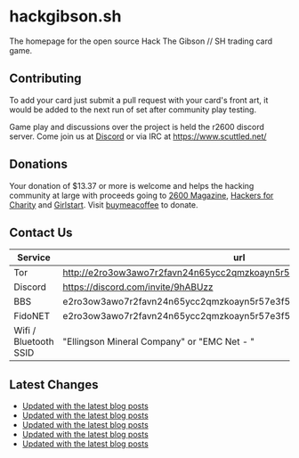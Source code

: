 # hackgibson.sh
The homepage for the open source Hack The Gibson // SH trading card game.


## Contributing

To add your card just submit a pull request with your card's front art, it would be added to the next run of set after community play testing.

Game play and discussions over the project is held the r2600 discord server. Come join us at [Discord](https://discord.com/invite/9hABUzz) or via IRC at https://www.scuttled.net/


## Donations

Your donation of $13.37 or more is welcome and helps the hacking community at large with proceeds going to [2600 Magazine](https://2600.com/), [Hackers for Charity](https://hackersforcharity.org) and [Girlstart](https://girlstart.org).  Visit [buymeacoffee](https://www.buymeacoffee.com/hackgibson.sh) to donate.


## Contact Us

Service | url
-|-
Tor | http://e2ro3ow3awo7r2favn24n65ycc2qmzkoayn5r57e3f56nvjwdcgg32ad.onion
Discord | https://discord.com/invite/9hABUzz
BBS | e2ro3ow3awo7r2favn24n65ycc2qmzkoayn5r57e3f56nvjwdcgg32ad.onion:23
FidoNET | e2ro3ow3awo7r2favn24n65ycc2qmzkoayn5r57e3f56nvjwdcgg32ad.onion:24554
Wifi / Bluetooth SSID | "Ellingson Mineral Company" or "EMC Net - <fidonet address>"

## Latest Changes
<!-- BLOG-POST-LIST:START -->
- [Updated with the latest blog posts](https://github.com/DFW2600/hackgibson.sh/commit/0047c6a3e8d34f5d57a938be50e94b1be554ffc4)
- [Updated with the latest blog posts](https://github.com/DFW2600/hackgibson.sh/commit/27ea0dae75681b23c4a0c7c806f3b4e9b77836a9)
- [Updated with the latest blog posts](https://github.com/DFW2600/hackgibson.sh/commit/6d086fbf6a89368ff9890c50a2a873f58974f4dd)
- [Updated with the latest blog posts](https://github.com/DFW2600/hackgibson.sh/commit/5259332189e240df43ef26a34e280405e4917950)
- [Updated with the latest blog posts](https://github.com/DFW2600/hackgibson.sh/commit/5aa376268e37e07fb25fbd37aeab4cb13c51e7ee)
<!-- BLOG-POST-LIST:END -->
